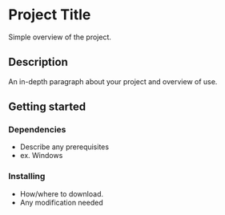 # Project Title

Simple overview of the project.

## Description

An in-depth paragraph about your project and overview of use.

## Getting started
### Dependencies
- Describe any prerequisites
- ex. Windows

### Installing
- How/where to download.
- Any modification needed

